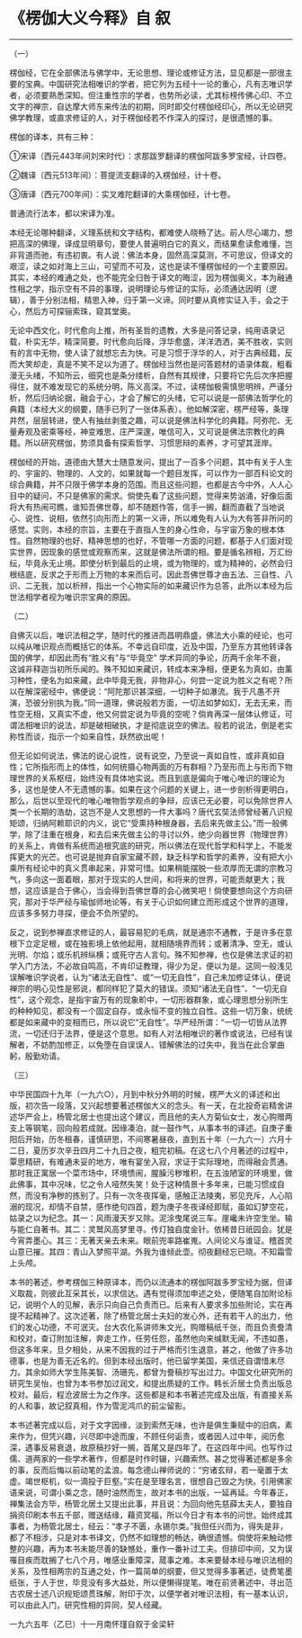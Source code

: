 # 《楞伽大义今释》自 叙

------

（一）

楞伽经，它在全部佛法与佛学中，无论思想、理论或修证方法，显见都是一部很主要的宝典。中国研究法相唯识的学者，把它列为五经十一论的重心，凡有志唯识学者，必须要熟悉深知。但注重性宗的学者，也势所必读，尤其标榜传佛心印、不立文字的禅宗，自达摩大师东来传法的初期，同时即交付楞伽经印心，所以无论研究佛学教理，或直求修证的人，对于楞伽经若不作深入的探讨，是很遗憾的事。

楞伽的译本，共有三种：

①宋译（西元443年间刘宋时代）：求那跋罗翻译的楞伽阿跋多罗宝经，计四卷。

②魏译（西元513年间）：菩提流支翻译的入楞伽经，计十卷。

③唐译（西元700年间）：实叉难陀翻译的大乘楞伽经，计七卷。

普通流行法本，都以宋译为准。

本经无论哪种翻译，义理系统和文字结构，都难使人晓畅了达。前人尽心竭力，想把高深的佛理，译成显明章句，要使人普遍明白它的真义，而结果愈读愈难懂，岂非背道而驰，有违初衷。有人说：佛法本身，固然高深莫测，不可思议，但译文的艰涩，读之如对海上三山，可望而不可及，这也是读不懂楞伽经的一个主要原因。其实，本经的难通之处，也不能完全归咎于译文的晦涩，因为楞伽奥义，本为融通性相之学，指示空有不异的事理，说明理论与修证的实际，必须通达因明（逻辑），善于分别法相，精思入神，归于第一义谛。同时要从真修实证入手，会之于心，然后方可探骊索珠，窥其堂奥。

无论中西文化，时代愈向上推，所有圣哲的遗教，大多是问答记录，纯用语录记载，朴实无华，精深简要。时代愈向后降，浮华愈盛，洋洋洒洒，美不胜收，实则有的言中无物，使人读了就想忘去为快。可是习惯于浮华的人，对于古典经籍，反而大笑却走，真是不笑不足以为道了。楞伽经当然也是问答题材的语录体裁，粗看漫无头绪，不知所云，细究也是条分缕析，自然有其规律，只要将它先后次序把握得住，就不难发现它的系统分明，陈义高深。不过，读楞伽极需慎思明辨，严谨分析，然后归纳论据，融会于心，才会了解它的头绪，它可以说是一部佛法哲学化的典籍（本经大义的纲要，随手已列了一张体系表）。他如解深密，楞严经等，条理井然，层层转进，使人有抽丝剥茧之趣，可以说是佛法科学化的典籍。阿弥陀、无量寿观及密乘等经，神变难思，庄严深邃，唯信可入，又可说是佛法宗教化的典籍。所以研究楞伽，势须具备有探索哲学、习惯思辩的素养，才可望其涯岸。

楞伽经的开始，道德由大慧大士随意发问，提出了一百多个问题，其中有关于人生的、宇宙的、物理的、人文的，如果就每一个题目发挥，可以作为一部百科论文的综合典籍，并不只限于佛学本身的范围。而且这些问题，也都是古今中外，人人心目中的疑问，不只是佛家的需求。倘使先看了这些问题，觉得来势汹涌，好像后面将大有热闹可瞧，谁知吾佛世尊，却不随题作答，信手一搁，翻而直截了当地说心、说性、说相，依然引向形而上的第一义谛，所以难免有人认为大有答非所问的感觉。实则，本经的宗旨，主要在于直指人生的身心性命，与宇宙万象的根本体性。自然物理的也好、精神思想的也好，不管哪一方面的问题，都基于人们面对现实世界，因现象的感觉或观察而来，这就是佛法所谓的相。要是循名辨相，万汇纷纭，毕竟永无止境。即使分析到最后的止境，或为物理的，或为精神的，必然会归根结底，反求之于形而上万物的本来而后可。因此吾佛世尊才由五法、三自性、八识、二无我，加以析辨，指出一个心物实际的如来藏识作为总答，此所以本经为后世法相学者视为唯识宗宝典的原因。

（二）

自佛灭以后，唯识法相之学，随时代的推进而昌明鼎盛，佛法大小乘的经论，也可以纯从唯识观点而概括它的体系。不幸远自印度，近及中国，乃至东方其他转译各国的佛学，却因此而有“胜义有”与“毕竟空” 学术异同的争论，历两千余年不衰，这诚非释迦当初所乐闻的。殊不知如来藏识，转成本来净相，便更名为真如，由薰习种性，便名为如来藏，此中毕竟无我，非物非心，何尝一定说为胜义之有呢？所以在解深密经中，佛便说：“阿陀那识甚深细，一切种子如瀑流。我于凡愚不开演，恐彼分别执为我。”同一道理，佛说般若方面，一切法如梦如幻，无去无来，而性空无相，又真实不虚，他又何尝定说为毕竟的空呢？倘肯再深一层体认修证，可谓法相唯识的说法，却是破相破执，才是彻底说空的佛法。般若的说法，倒是老实称性而谈，指示一个如来自性，跃然欲出呢！

但无论如何说法，佛法的说心说性，说有说空，乃至说一真如自性，或非真如自性；它所指形而上的体性，如何统摄心物两面的万有群相？乃至形而上与形而下物理世界的关系枢纽，始终没有具体地实说。而且到底是偏向于唯心唯识的理论为多，这也是使人不无遗憾的事。如果在这个问题的关键上，进一步剖析得更明白，那么，后世以至现代的唯心唯物哲学观点的争辩，应该已无必要，可以免除世界人类一个长期的浩劫，这岂不是人文思想的一件大事吗？唐代玄奘法师曾经著八识规矩颂，归纳阿赖耶识的内义，说它“受熏持种根身器，去后来先做主公。”而一般佛学，除了注重在根身，和去后来先做主公的寻讨以外，绝少向器世界（物理世界）的关系上，肯做有系统而追根究底的研究，所以佛法在现代哲学和科学上，不能发挥更大的光芒。也可说是抛弃自家宝藏不顾，缺乏科学和哲学的素养，没有把大小乘所有经论中的真义贯串起来，非常可惜。如果稍能摆脱一些浓厚而无谓的宗教习气，多向这一面着眼，那对于现实的人世间，和将来的世界，可能贡献更大；我想，这应该是合于佛心，当会得到吾佛世尊的会心微笑吧！倘使要想向这个方向研究，那对于华严经与瑜伽师地论等，有关于心识如何建立而形成这个世界的道理，应该多多努力寻探，便会不负所望的。

反之，说到参禅直求修证的人，最容易犯的毛病，就是通宗不通教，于是许多在意根下立定足根，或在独影境上依他起用，就相随境界而转；或著清净、空无，或认光明、尔焰；或乐机辨纵横；或死守古人言句。殊不知参禅，也仅是佛法求证的初学入门方法，不必故自鸣高，不肯印证教理，得少为足，便以为是。这同一般浅见误解唯识学说者，认为“诸法无自性”、或“一切无自性”，自己未加修证体认，便说禅宗的明心见性是邪说，都同样犯了莫大的错误。须知“诸法无自性”、“一切无自性”，这个观念，是指宇宙万有的现象畍中，一切形器群象，或心理思想分别所生的种种知见，都没有一个固定自存，或永恒不变的独立自性。这些一切万象，统统都是如来藏中的变相而已，所以说它“无自性”。华严经所谓：“一切一切皆从法界流，一切还归于法界，便是这个意思。如有人对法相唯识的著作或说法，已经有误解者，不妨酌加修正，以免堕在自误误人、错解佛法的过失中，我当在此合掌曲躬，殷勤劝请。

（三）

中华民国四十九年（一九六○），月到中秋分外明的时候，楞严大义的译述和出版，初次告一段落，又兴起想要著述楞伽大义的念头。有一天，在北投奇岩精舍讲述华严会上，杨管北居士也提出这个建议，而且他的夫人方菊仙女士，发心购赠两支上等钢笔，回向般若成就。因缘凑泊，就一鼓作气，从事本书的译述。自庚子重阳后开始，历冬租春，谨慎研思，不间寒暑昼夜，直到五十年（一九六一）六月十二日，夏历岁次辛丑四月二十九日之夜，粗完初稿。在这七八个月著述的过程中，覃思精研，有难通未妥的地方，唯有宴坐入寂，求证于实际理地，而得融会贯通。那时我正寓居一个菜市场中，环境愦闹，腥臊污秽堆积，在五浊陋室的环境里，做此佛事，其中况味，忆之令人哑然失笑！处于这种情景十多年来，已能习惯成自然，而没有净秽的拣别了。只有一次冬夜挥毫，感触正法陵夷，邪见充斥，人心陷溺的现况，却情不自禁，感作绝句四首，题为庚子冬夜译经即赋，虽如幻梦空花，姑录之以为纪念。其一：风雨漫天岁又除。泥涂曳尾说三车。崖巉未许空生坐。输与能仁自著书。其二：灵鹫风高梦里寻。传灯独自度金针。依稀昔日祇园会。犹是今宵弄墨心。其三：无著天亲去未来。眼前兜率路崔嵬。人间论义与谁证。稽首灵山意已摧。其四：青山入梦照平湖。外我为谁倾此壶。彻夜翻经忘已晓。不知霜雪上头颅。

本书的著述，参考楞伽三种原译本，而仍以流通本的楞伽阿跋多罗宝经为据，但译义取裁，则彼此互采其长，以求信达。遇有觉得须加申述之处，便随笔自加附论标记，说明个人的见解，表示只向自己负责而已。后来有人要求多加些附论，实在再提不起精神了。这次述著，除了杨管北居士夫妇的发心外，还有若干人的出力，他们的发心功德，不可泯灭。台大农化系讲师朱文光，购赠稿纸千张，而且负责誊清和校对，查订附加注解，奔走工作，任劳任怨，虽然他向来缄默无闻，不违如愚，但这多年来，旦夕相处，从来不因我的过于严格而引生退意，甚之，他做了许多功德事，也是为善无近名的。但到本经出版时，他已留学美国，来信还自谓惜末尽力。其余如师大学生陈美智、汤珊先，都曾为誊稿抄写出过力。中国文化研究所的研究生吴怡，也曾为本书参加过润文，和提出质疑的工作。韩长沂居士负责出版总校对。最后，程沧波居士为之作序。这些都是和本书著述完成及出版，有直接关系的人和事，故记叙真相，作为雪泥鸿爪的前尘留影。

本书述著完成以后，对于文字因缘，淡到索然无味，也许是俱生秉赋中的旧病，素来作为，但凭兴趣，兴尽即中途而废，不顾任何诟责，或者因人过中年，阅历愈深，遇事反易衰退，故原稿抄好一搁，首尾又是四年了。在这四年中间。也写作过儒、道两家的一些学术著作，但都是时作时辍，兴趣索然。甚之觉得著述都是多余的事，反而后悔以前动笔的孟浪。每念德山禅师说的：“穷诸玄辩，若一毫置于太虚。竭世枢机，似一滴投于巨壑。”实在是至理名言，很想自己毁之为快。引用佛家语来说，可谓小乘之念，随时油然而生，故对本书的出版，一延再延。今年春正，禅集法会方毕，杨管北居土又提出此事，并且说：为回向他先慈薛太夫人，要独自捐资印刷本书五千部，赠送结缘，藉资冥福，所以今日才有本书的问世。始终成其事者，为杨管北居士，经云：“孝子不匮，永锡尔类。”我但任兴而为，得失是非，都了不相涉，只是对本书译文，仍然不如理想的畅达，确很遗憾。倘使将来触动修整的兴趣，再为本书未能尽善的缺憾处，重作一番补过工夫。但排印中间，又为误罹目疾而耽搁了七八个月，唯感业重障深，蒇事之难。本来要替本经与唯识法相的关系，及性相两宗的互通之处，作一篇简单的纲要，但又觉得多事著述，徒费笔墨纸张，于人于世，毕竞没有多大益处，所以便懒得提笔。唯在前贤著述中，寻出范古农居士述八识规矩颂贯珠解，附印于次，以便学者对唯识法相，有一基本认识，可以由此入门，研究性相的异同，契人经藏。

一九六五年（乙巳）十一月南怀瑾自叙于金梁轩
